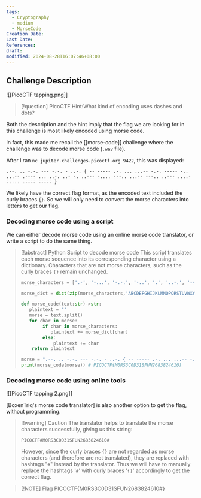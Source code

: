 ```yaml
---
tags:
  - Cryptography
  - medium
  - MorseCode
Creation Date: 
Last Date: 
References: 
draft: 
modified: 2024-08-28T16:07:46+08:00
---
```

## Challenge Description
![[PicoCTF tapping.png]]

>[!question] PicoCTF Hint:What kind of encoding uses dashes and dots?

Both the description and the hint imply that the flag we are looking for in this challenge is most likely encoded using morse code. 

In fact, this made me recall the [[morse-code]] challenge where the challenge was to decode morse code (`.wav` file).

After I ran `nc jupiter.challenges.picoctf.org 9422`, this was displayed:

```
.--. .. -.-. --- -.-. - ..-. { -- ----- .-. ... ...-- -.-. ----- -.. ...-- .---- ... ..-. ..- -. ..--- -.... ---.. ...-- ---.. ..--- ....- -.... .---- ----- }
```

We likely have the correct flag format, as the encoded text included the curly braces `{}`. So we will only need to convert the morse characters into letters to get our flag.
### Decoding morse code using a script

We can either decode morse code using an online morse code translator, or write a script to do the same thing.

>[!abstract] Python Script to decode morse code
>This script translates each morse sequence into its corresponding character using a dictionary. Characters that are not morse characters, such as the curly braces `{}` remain unchanged.
>```python
>morse_characters = ['.-', '-...', '-.-.', '-..', '.', '..-.', '--.', '....', '..', '.---', '-.-', '.-..', '--', '-.', '---', '.--.', '--.-', '.-.', '...', '-', '..-', '...-', '.--', '-..-', '-.--', '--..',"-----",".----","..---","...--","....-",".....","-....","--...","---..","----."]
>
>morse_dict = dict(zip(morse_characters,'ABCDEFGHIJKLMNOPQRSTUVWXYZ0123456789')) 
>
>def morse_code(text:str)->str:
>    plaintext = ""
>    morse = text.split()
>    for char in morse:
>        if char in morse_characters:
>            plaintext += morse_dict[char]
>        else:
>            plaintext += char
>    return plaintext
>
>morse = ".--. .. -.-. --- -.-. - ..-. { -- ----- .-. ... ...-- -.-. ----- -.. ...-- .---- ... ..-. ..- -. ..--- -.... ---.. ...-- ---.. ..--- ....- -.... .---- ----- }"
>print(morse_code(morse)) # PICOCTF{M0RS3C0D31SFUN2683824610}
>```

### Decoding morse code using online tools
![[PicoCTF tapping 2.png]]

[BoxenTriq's morse code translator] is also another option to get the flag, without programming.

>[!warning] Caution
>The translator helps to translate the morse characters successfully, giving us this string:
>```
>PICOCTF#M0RS3C0D31SFUN2683824610#
>```
>However, since the curly braces `{}` are not regarded as morse characters (and therefore are not translated), they are replaced with hashtags "`#`" instead by the translator. Thus we will have to manually replace the hashtags '`#`' with curly braces '`{}`' accordingly to get the correct flag.

>[!NOTE] Flag
>PICOCTF{M0RS3C0D31SFUN2683824610#}